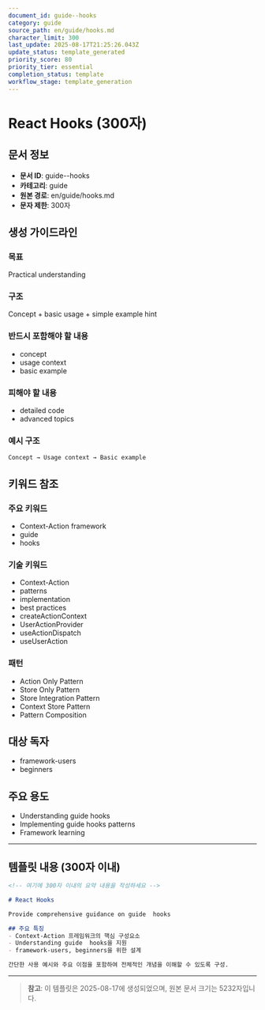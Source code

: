 ```yaml
---
document_id: guide--hooks
category: guide
source_path: en/guide/hooks.md
character_limit: 300
last_update: 2025-08-17T21:25:26.043Z
update_status: template_generated
priority_score: 80
priority_tier: essential
completion_status: template
workflow_stage: template_generation
---
```


# React Hooks (300자)

## 문서 정보
- **문서 ID**: guide--hooks
- **카테고리**: guide
- **원본 경로**: en/guide/hooks.md
- **문자 제한**: 300자

## 생성 가이드라인

### 목표
Practical understanding

### 구조
Concept + basic usage + simple example hint

### 반드시 포함해야 할 내용
- concept
- usage context
- basic example

### 피해야 할 내용  
- detailed code
- advanced topics

### 예시 구조
```
Concept → Usage context → Basic example
```

## 키워드 참조

### 주요 키워드
- Context-Action framework
- guide
- hooks

### 기술 키워드
- Context-Action
- patterns
- implementation
- best practices
- createActionContext
- UserActionProvider
- useActionDispatch
- useUserAction

### 패턴
- Action Only Pattern
- Store Only Pattern
- Store Integration Pattern
- Context Store Pattern
- Pattern Composition

## 대상 독자
- framework-users
- beginners

## 주요 용도
- Understanding guide  hooks
- Implementing guide  hooks patterns
- Framework learning

---

## 템플릿 내용 (300자 이내)

```markdown
<!-- 여기에 300자 이내의 요약 내용을 작성하세요 -->

# React Hooks

Provide comprehensive guidance on guide  hooks

## 주요 특징
- Context-Action 프레임워크의 핵심 구성요소
- Understanding guide  hooks을 지원
- framework-users, beginners을 위한 설계

간단한 사용 예시와 주요 이점을 포함하여 전체적인 개념을 이해할 수 있도록 구성.
```

---

> **참고**: 이 템플릿은 2025-08-17에 생성되었으며, 
> 원본 문서 크기는 5232자입니다.
